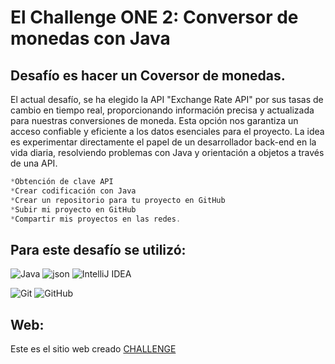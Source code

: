 # El Challenge ONE 2: Conversor de monedas con Java





## Desafío es hacer un Coversor de monedas.
El actual desafío, se ha elegido la API "Exchange Rate API" por sus tasas de cambio en tiempo real, proporcionando información precisa y actualizada para nuestras conversiones de moneda.
Esta opción nos garantiza un acceso confiable y eficiente a los datos esenciales para el proyecto.
La idea es experimentar directamente el papel de un desarrollador back-end en la vida diaria, resolviendo problemas con Java y orientación a objetos a través de una API. 
```Java
*Obtención de clave API
*Crear codificación con Java
*Crear un repositorio para tu proyecto en GitHub
*Subir mi proyecto en GitHub
*Compartir mis proyectos en las redes.
```

## Para este desafío se utilizó:

 ![Java](https://img.shields.io/badge/java-%23ED8B00.svg?style=for-the-badge&logo=openjdk&logoColor=white) 
    ![json](https://img.shields.io/badge/json-5E5C5C?style=for-the-badge&logo=json&logoColor=white) 
    ![IntelliJ IDEA](https://img.shields.io/badge/IntelliJIDEA-000000.svg?style=for-the-badge&logo=intellij-idea&logoColor=white)
    
  ![Git](https://img.shields.io/badge/git-%23F05033.svg?style=for-the-badge&logo=git&logoColor=white)
    ![GitHub](https://img.shields.io/badge/github-%23121011.svg?style=for-the-badge&logo=github&logoColor=white)

## Web: 

Este es el sitio web creado [CHALLENGE]()



